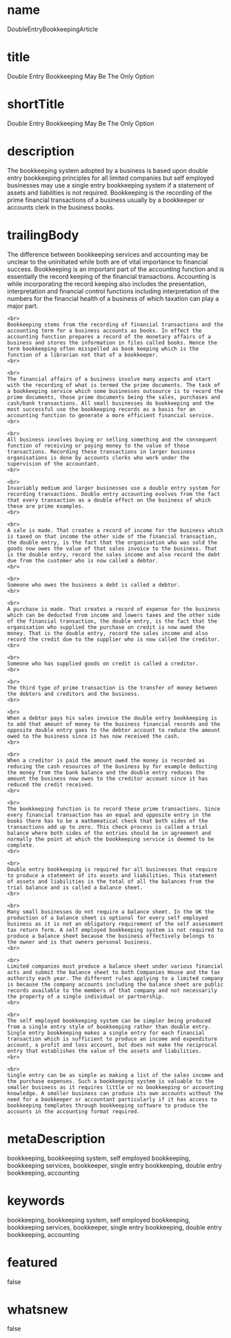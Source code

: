 # name
DoubleEntryBookkeepingArticle

# title
Double Entry Bookkeeping May Be The Only Option

# shortTitle
Double Entry Bookkeeping May Be The Only Option

# description
<p>The bookkeeping system adopted by a business is based upon double entry bookkeeping principles for all limited companies but self employed businesses may use a single entry bookkeeping system if a statement of assets and liabilities is not required. Bookkeeping is the recording of the prime financial transactions of a business usually by a bookkeeper or accounts clerk in the business books.</p>

# trailingBody
<p>
    The difference between bookkeeping services and accounting may be unclear to the uninitiated while both are of vital importance to financial success. Bookkeeping is an important part of the accounting function and is essentially the record keeping of the financial transactions. Accounting is while incorporating the record keeping also includes the presentation, interpretation and financial control functions including interpretation of the numbers for the financial health of a business of which taxation can play a major part.
    <br>
     
    <br>
    Bookkeeping stems from the recording of financial transactions and the accounting term for a business accounts as books. In effect the accounting function prepares a record of the monetary affairs of a business and stores the information in files called books. Hence the term bookkeeping often misspelled as book keeping which is the function of a librarian not that of a bookkeeper.
    <br>
     
    <br>
    The financial affairs of a business involve many aspects and start with the recording of what is termed the prime documents. The task of a bookkeeping service which some businesses outsource is to record the prime documents, those prime documents being the sales, purchases and cash/bank transactions. All small businesses do bookkeeping and the most successful use the bookkeeping records as a basis for an accounting function to generate a more efficient financial service.
    <br>
     
    <br>
    All business involves buying or selling something and the consequent function of receiving or paying money to the value of those transactions. Recording these transactions in larger business organisations is done by accounts clerks who work under the supervision of the accountant.
    <br>
     
    <br>
    Invariably medium and larger businesses use a double entry system for recording transactions. Double entry accounting evolves from the fact that every transaction as a double effect on the business of which these are prime examples.
    <br>
     
    <br>
    A sale is made. That creates a record of income for the business which is taxed on that income the other side of the financial transaction, the double entry, is the fact that the organisation who was sold the goods now owes the value of that sales invoice to the business. That is the double entry, record the sales income and also record the debt due from the customer who is now called a debtor.
    <br>
     
    <br>
    Someone who owes the business a debt is called a debtor.
    <br>
     
    <br>
    A purchase is made. That creates a record of expense for the business which can be deducted from income and lowers taxes and the other side of the financial transaction, the double entry, is the fact that the organisation who supplied the purchase on credit is now owed the money. That is the double entry, record the sales income and also record the credit due to the supplier who is now called the creditor.
    <br>
     
    <br>
    Someone who has supplied goods on credit is called a creditor.
    <br>
     
    <br>
    The third type of prime transaction is the transfer of money between the debtors and creditors and the business.
    <br>
     
    <br>
    When a debtor pays his sales invoice the double entry bookkeeping is to add that amount of money to the business financial records and the opposite double entry goes to the debtor account to reduce the amount owed to the business since it has now received the cash.
    <br>
     
    <br>
    When a creditor is paid the amount owed the money is recorded as reducing the cash resources of the business by for example deducting the money from the bank balance and the double entry reduces the amount the business now owes to the creditor account since it has reduced the credit received.
    <br>
     
    <br>
    The bookkeeping function is to record these prime transactions. Since every financial transaction has an equal and opposite entry in the books there has to be a mathematical check that both sides of the transactions add up to zero. This check process is called a trial balance where both sides of the entries should be in agreement and normally the point at which the bookkeeping service is deemed to be complete.
    <br>
     
    <br>
    Double entry bookkeeping is required for all businesses that require to produce a statement of its assets and liabilities. This statement of assets and liabilities is the total of all the balances from the trial balance and is called a balance sheet.
    <br>
     
    <br>
    Many small businesses do not require a balance sheet. In the UK the production of a balance sheet is optional for every self employed business as it is not an obligatory requirement of the self assessment tax return form. A self employed bookkeeping system is not required to produce a balance sheet because the business effectively belongs to the owner and is that owners personal business.
    <br>
     
    <br>
    Limited companies must produce a balance sheet under various financial acts and submit the balance sheet to both Companies House and the tax authority each year. The different rules applying to a limited company is because the company accounts including the balance sheet are public records available to the members of that company and not necessarily the property of a single individual or partnership.
    <br>
     
    <br>
    The self employed bookkeeping system can be simpler being produced from a single entry style of bookkeeping rather than double entry. Single entry bookkeeping makes a single entry for each financial transaction which is sufficient to produce an income and expenditure account, a profit and loss account, but does not make the reciprocal entry that establishes the value of the assets and liabilities.
    <br>
     
    <br>
    Single entry can be as simple as making a list of the sales income and the purchase expenses. Such a bookkeeping system is valuable to the smaller business as it requires little or no bookkeeping or accounting knowledge. A smaller business can produce its own accounts without the need for a bookkeeper or accountant particularly if it has access to bookkeeping templates through bookkeeping software to produce the accounts in the accounting format required.
</p>


# metaDescription
bookkeeping, bookkeeping system, self employed bookkeeping, bookkeeping services, bookkeeper, single entry bookkeeping, double entry bookkeeping, accounting

# keywords
bookkeeping, bookkeeping system, self employed bookkeeping, bookkeeping services, bookkeeper, single entry bookkeeping, double entry bookkeeping, accounting

# featured
false

# whatsnew
false

